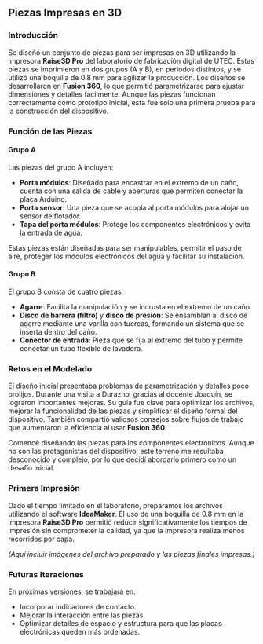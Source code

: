 
## Piezas Impresas en 3D  

### Introducción  
Se diseñó un conjunto de piezas para ser impresas en 3D utilizando la impresora **Raise3D Pro** del laboratorio de fabricación digital de UTEC. Estas piezas se imprimieron en dos grupos (A y B), en periodos distintos, y se utilizó una boquilla de 0.8 mm para agilizar la producción. Los diseños se desarrollaron en **Fusion 360**, lo que permitió parametrizarse para ajustar dimensiones y detalles fácilmente. Aunque las piezas funcionan correctamente como prototipo inicial, esta fue solo una primera prueba para la construcción del dispositivo.  

### Función de las Piezas  

#### Grupo A  
Las piezas del grupo A incluyen:  
- **Porta módulos**: Diseñado para encastrar en el extremo de un caño, cuenta con una salida de cable y aberturas que permiten conectar la placa Arduino.  
- **Porta sensor**: Una pieza que se acopla al porta módulos para alojar un sensor de flotador.  
- **Tapa del porta módulos**: Protege los componentes electrónicos y evita la entrada de agua.  

Estas piezas están diseñadas para ser manipulables, permitir el paso de aire, proteger los módulos electrónicos del agua y facilitar su instalación.  

#### Grupo B  
El grupo B consta de cuatro piezas:  
- **Agarre**: Facilita la manipulación y se incrusta en el extremo de un caño.  
- **Disco de barrera (filtro)** y **disco de presión**: Se ensamblan al disco de agarre mediante una varilla con tuercas, formando un sistema que se inserta dentro del caño.  
- **Conector de entrada**: Pieza que se fija al extremo del tubo y permite conectar un tubo flexible de lavadora.  

### Retos en el Modelado  
El diseño inicial presentaba problemas de parametrización y detalles poco prolijos. Durante una visita a Durazno, gracias al docente Joaquín, se lograron importantes mejoras. Su guía fue clave para optimizar los archivos, mejorar la funcionalidad de las piezas y simplificar el diseño formal del dispositivo. También compartió valiosos consejos sobre flujos de trabajo que aumentaron la eficiencia al usar **Fusion 360**.  

Comencé diseñando las piezas para los componentes electrónicos. Aunque no son las protagonistas del dispositivo, este terreno me resultaba desconocido y complejo, por lo que decidí abordarlo primero como un desafío inicial.  

### Primera Impresión  
Dado el tiempo limitado en el laboratorio, preparamos los archivos utilizando el software **IdeaMaker**. El uso de una boquilla de 0.8 mm en la impresora **Raise3D Pro** permitió reducir significativamente los tiempos de impresión sin comprometer la calidad, ya que la impresora realiza menos recorridos por capa.  

*(Aquí incluir imágenes del archivo preparado y las piezas finales impresas.)*  

### Futuras Iteraciones  
En próximas versiones, se trabajará en:  
- Incorporar indicadores de contacto.  
- Mejorar la interacción entre las piezas.  
- Optimizar detalles de espacio y estructura para que las placas electrónicas queden más ordenadas.  


